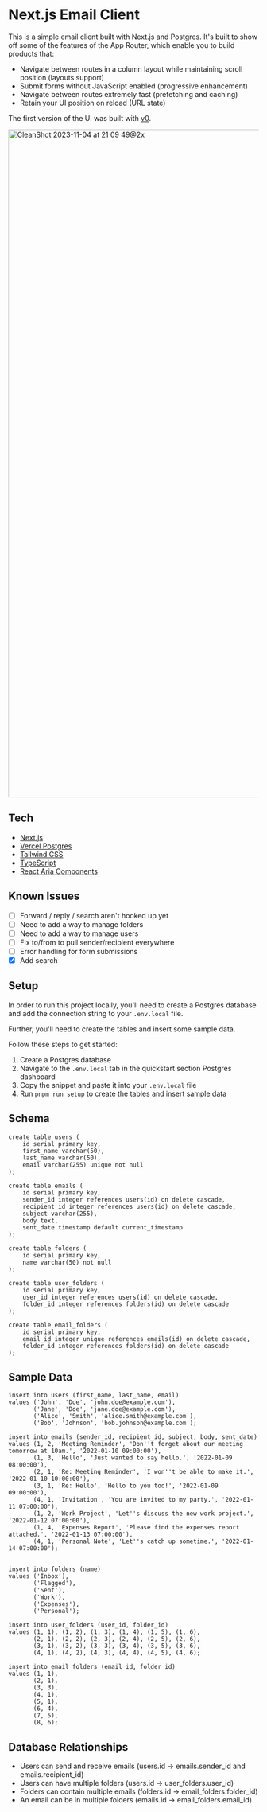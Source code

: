 # Next.js Email Client

This is a simple email client built with Next.js and Postgres. It's built to show off some of the features of the App Router, which enable you to build products that:

- Navigate between routes in a column layout while maintaining scroll position (layouts support)
- Submit forms without JavaScript enabled (progressive enhancement)
- Navigate between routes extremely fast (prefetching and caching)
- Retain your UI position on reload (URL state)

The first version of the UI was built with [v0](https://v0.dev/t/RPsRRQilTDp).

<img width="1343" alt="CleanShot 2023-11-04 at 21 09 49@2x" src="https://github.com/leerob/leerob.io/assets/9113740/1e33ad53-832f-410e-a4d6-7bd40f666aa8">

## Tech

- [Next.js](https://nextjs.org/)
- [Vercel Postgres](https://vercel.com/docs/storage/vercel-postgres)
- [Tailwind CSS](https://tailwindcss.com/)
- [TypeScript](https://www.typescriptlang.org/)
- [React Aria Components](https://react-spectrum.adobe.com/react-aria/index.html)

## Known Issues

- [ ] Forward / reply / search aren't hooked up yet
- [ ] Need to add a way to manage folders
- [ ] Need to add a way to manage users
- [ ] Fix to/from to pull sender/recipient everywhere
- [ ] Error handling for form submissions
- [x] Add search

## Setup

In order to run this project locally, you'll need to create a Postgres database and add the connection string to your `.env.local` file.

Further, you'll need to create the tables and insert some sample data.

Follow these steps to get started:

1. Create a Postgres database
2. Navigate to the `.env.local` tab in the quickstart section Postgres dashboard
3. Copy the snippet and paste it into your `.env.local` file
4. Run `pnpm run setup` to create the tables and insert sample data

## Schema

```
create table users (
    id serial primary key,
    first_name varchar(50),
    last_name varchar(50),
    email varchar(255) unique not null
);

create table emails (
    id serial primary key,
    sender_id integer references users(id) on delete cascade,
    recipient_id integer references users(id) on delete cascade,
    subject varchar(255),
    body text,
    sent_date timestamp default current_timestamp
);

create table folders (
    id serial primary key,
    name varchar(50) not null
);

create table user_folders (
    id serial primary key,
    user_id integer references users(id) on delete cascade,
    folder_id integer references folders(id) on delete cascade
);

create table email_folders (
    id serial primary key,
    email_id integer unique references emails(id) on delete cascade,
    folder_id integer references folders(id) on delete cascade
);
```

## Sample Data

```
insert into users (first_name, last_name, email)
values ('John', 'Doe', 'john.doe@example.com'),
       ('Jane', 'Doe', 'jane.doe@example.com'),
       ('Alice', 'Smith', 'alice.smith@example.com'),
       ('Bob', 'Johnson', 'bob.johnson@example.com');

insert into emails (sender_id, recipient_id, subject, body, sent_date)
values (1, 2, 'Meeting Reminder', 'Don''t forget about our meeting tomorrow at 10am.', '2022-01-10 09:00:00'),
       (1, 3, 'Hello', 'Just wanted to say hello.', '2022-01-09 08:00:00'),
       (2, 1, 'Re: Meeting Reminder', 'I won''t be able to make it.', '2022-01-10 10:00:00'),
       (3, 1, 'Re: Hello', 'Hello to you too!', '2022-01-09 09:00:00'),
       (4, 1, 'Invitation', 'You are invited to my party.', '2022-01-11 07:00:00'),
       (1, 2, 'Work Project', 'Let''s discuss the new work project.', '2022-01-12 07:00:00'),
       (1, 4, 'Expenses Report', 'Please find the expenses report attached.', '2022-01-13 07:00:00'),
       (4, 1, 'Personal Note', 'Let''s catch up sometime.', '2022-01-14 07:00:00');


insert into folders (name)
values ('Inbox'),
       ('Flagged'),
       ('Sent'),
       ('Work'),
       ('Expenses'),
       ('Personal');

insert into user_folders (user_id, folder_id)
values (1, 1), (1, 2), (1, 3), (1, 4), (1, 5), (1, 6),
       (2, 1), (2, 2), (2, 3), (2, 4), (2, 5), (2, 6),
       (3, 1), (3, 2), (3, 3), (3, 4), (3, 5), (3, 6),
       (4, 1), (4, 2), (4, 3), (4, 4), (4, 5), (4, 6);

insert into email_folders (email_id, folder_id)
values (1, 1),
       (2, 1),
       (3, 3),
       (4, 1),
       (5, 1),
       (6, 4),
       (7, 5),
       (8, 6);
```

## Database Relationships

- Users can send and receive emails (users.id -> emails.sender_id and emails.recipient_id)
- Users can have multiple folders (users.id -> user_folders.user_id)
- Folders can contain multiple emails (folders.id -> email_folders.folder_id)
- An email can be in multiple folders (emails.id -> email_folders.email_id)
